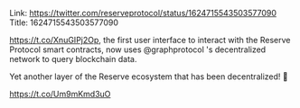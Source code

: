 Link:  https://twitter.com/reserveprotocol/status/1624715543503577090
Title: 1624715543503577090

https://t.co/XnuGIPj2Op, the first user interface to interact with the Reserve Protocol smart contracts, now uses @graphprotocol 's decentralized network to query blockchain data.

Yet another layer of the Reserve ecosystem that has been decentralized! 🥳

https://t.co/Um9mKmd3uO